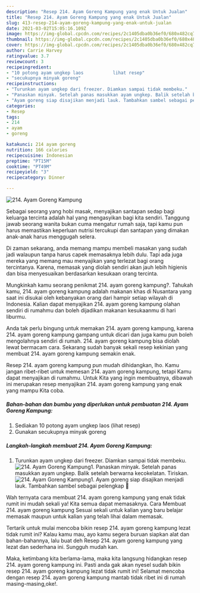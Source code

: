 ```yaml
---
description: "Resep 214. Ayam Goreng Kampung yang enak Untuk Jualan"
title: "Resep 214. Ayam Goreng Kampung yang enak Untuk Jualan"
slug: 413-resep-214-ayam-goreng-kampung-yang-enak-untuk-jualan
date: 2021-03-02T15:05:16.109Z
image: https://img-global.cpcdn.com/recipes/2c1405dba0b36ef0/680x482cq70/214-ayam-goreng-kampung-foto-resep-utama.jpg
thumbnail: https://img-global.cpcdn.com/recipes/2c1405dba0b36ef0/680x482cq70/214-ayam-goreng-kampung-foto-resep-utama.jpg
cover: https://img-global.cpcdn.com/recipes/2c1405dba0b36ef0/680x482cq70/214-ayam-goreng-kampung-foto-resep-utama.jpg
author: Carrie Harvey
ratingvalue: 3.7
reviewcount: 3
recipeingredient:
- "10 potong ayam ungkep laos           lihat resep"
- "secukupnya minyak goreng"
recipeinstructions:
- "Turunkan ayam ungkep dari freezer. Diamkan sampai tidak membeku."
- "Panaskan minyak. Setelah panas masukkan ayam ungkep. Balik setelah berwarna kecokelatan. Tiriskan."
- "Ayam goreng siap disajikan menjadi lauk. Tambahkan sambel sebagai pelengkap 🥰"
categories:
- Resep
tags:
- 214
- ayam
- goreng

katakunci: 214 ayam goreng 
nutrition: 166 calories
recipecuisine: Indonesian
preptime: "PT15M"
cooktime: "PT49M"
recipeyield: "3"
recipecategory: Dinner

---
```



![214. Ayam Goreng Kampung](https://img-global.cpcdn.com/recipes/2c1405dba0b36ef0/680x482cq70/214-ayam-goreng-kampung-foto-resep-utama.jpg)

Sebagai seorang yang hobi masak, menyajikan santapan sedap bagi keluarga tercinta adalah hal yang mengasyikan bagi kita sendiri. Tanggung jawab seorang  wanita bukan cuma mengatur rumah saja, tapi kamu pun harus memastikan keperluan nutrisi tercukupi dan santapan yang dimakan anak-anak harus menggugah selera.

Di zaman  sekarang, anda memang mampu membeli masakan yang sudah jadi walaupun tanpa harus capek memasaknya lebih dulu. Tapi ada juga mereka yang memang mau menyajikan yang terlezat bagi orang tercintanya. Karena, memasak yang diolah sendiri akan jauh lebih higienis dan bisa menyesuaikan berdasarkan kesukaan orang tercinta. 



Mungkinkah kamu seorang penikmat 214. ayam goreng kampung?. Tahukah kamu, 214. ayam goreng kampung adalah makanan khas di Nusantara yang saat ini disukai oleh kebanyakan orang dari hampir setiap wilayah di Indonesia. Kalian dapat menyajikan 214. ayam goreng kampung olahan sendiri di rumahmu dan boleh dijadikan makanan kesukaanmu di hari liburmu.

Anda tak perlu bingung untuk memakan 214. ayam goreng kampung, karena 214. ayam goreng kampung gampang untuk dicari dan juga kamu pun boleh mengolahnya sendiri di rumah. 214. ayam goreng kampung bisa diolah lewat bermacam cara. Sekarang sudah banyak sekali resep kekinian yang membuat 214. ayam goreng kampung semakin enak.

Resep 214. ayam goreng kampung pun mudah dihidangkan, lho. Kamu jangan ribet-ribet untuk memesan 214. ayam goreng kampung, tetapi Kamu dapat menyajikan di rumahmu. Untuk Kita yang ingin membuatnya, dibawah ini merupakan resep menyajikan 214. ayam goreng kampung yang enak yang mampu Kita coba.

<!--inarticleads1-->

##### Bahan-bahan dan bumbu yang diperlukan untuk pembuatan 214. Ayam Goreng Kampung:

1. Sediakan 10 potong ayam ungkep laos           (lihat resep)
1. Gunakan secukupnya minyak goreng




<!--inarticleads2-->

##### Langkah-langkah membuat 214. Ayam Goreng Kampung:

1. Turunkan ayam ungkep dari freezer. Diamkan sampai tidak membeku.
<img src="https://img-global.cpcdn.com/steps/d054811b6508b7af/160x128cq70/214-ayam-goreng-kampung-langkah-memasak-1-foto.jpg" alt="214. Ayam Goreng Kampung">1. Panaskan minyak. Setelah panas masukkan ayam ungkep. Balik setelah berwarna kecokelatan. Tiriskan.
<img src="https://img-global.cpcdn.com/steps/0aa945cf46071f23/160x128cq70/214-ayam-goreng-kampung-langkah-memasak-2-foto.jpg" alt="214. Ayam Goreng Kampung">1. Ayam goreng siap disajikan menjadi lauk. Tambahkan sambel sebagai pelengkap 🥰




Wah ternyata cara membuat 214. ayam goreng kampung yang enak tidak rumit ini mudah sekali ya! Kita semua dapat memasaknya. Cara Membuat 214. ayam goreng kampung Sesuai sekali untuk kalian yang baru belajar memasak maupun untuk kalian yang telah lihai dalam memasak.

Tertarik untuk mulai mencoba bikin resep 214. ayam goreng kampung lezat tidak rumit ini? Kalau kamu mau, ayo kamu segera buruan siapkan alat dan bahan-bahannya, lalu buat deh Resep 214. ayam goreng kampung yang lezat dan sederhana ini. Sungguh mudah kan. 

Maka, ketimbang kita berlama-lama, maka kita langsung hidangkan resep 214. ayam goreng kampung ini. Pasti anda gak akan nyesel sudah bikin resep 214. ayam goreng kampung lezat tidak rumit ini! Selamat mencoba dengan resep 214. ayam goreng kampung mantab tidak ribet ini di rumah masing-masing,oke!.

